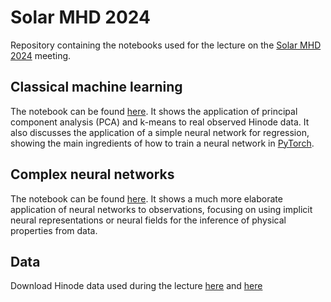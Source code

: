 # Solar MHD 2024

Repository containing the notebooks used for the lecture on the [Solar MHD 2024](https://pdg.sites.sheffield.ac.uk/seminars-and-conferences/solar-mhd-2024) meeting. 

## Classical machine learning
The notebook can be found [here](https://colab.research.google.com/drive/1rxEN3-M2Oj_nLIFx6apLbXRyInluRuib?usp=sharing). It shows the application
of principal component analysis (PCA) and k-means to real observed Hinode data. It also discusses the application of a simple
neural network for regression, showing the main ingredients of how to train a neural network in [PyTorch](https://pytorch.org).


## Complex neural networks
The notebook can be found  [here](https://colab.research.google.com/drive/1_vLI64b30vBHPChaCZg6pFbOy9Y12anE?usp=sharing). It shows
a much more elaborate application of neural networks to observations, focusing on using implicit neural representations or neural fields for the
inference of physical properties from data.

## Data
Download Hinode data used during the lecture [here](https://cloud.iac.es/index.php/s/32CrsctCFHpe6gX/download/quiet.h5) and [here](https://cloud.iac.es/index.php/s/NkCKkCopYaEGiYM/download/wavelengthHinode.dat)

